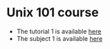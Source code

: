 # Unix 101 course

- The tutorial 1 is available [here](tutorial-1.pdf)
- The subject 1 is available [here](subject-1.pdf)

